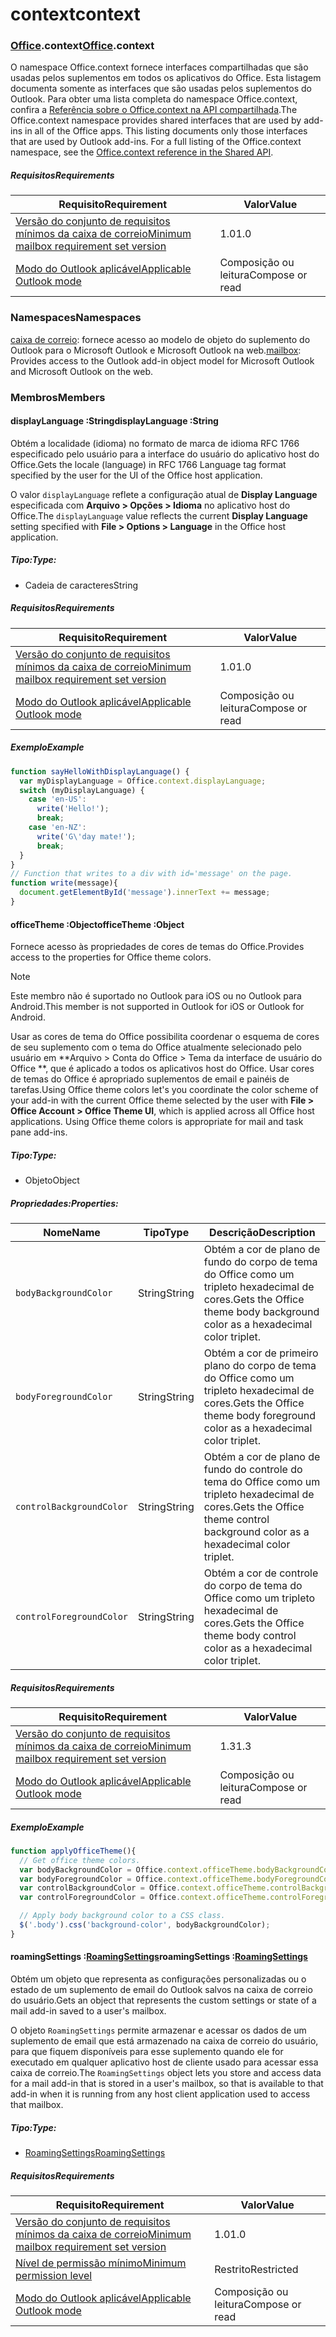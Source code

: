 
# <a name="context"></a><span data-ttu-id="428c2-101">context</span><span class="sxs-lookup"><span data-stu-id="428c2-101">context</span></span>

### <a name="officeofficemdcontext"></a><span data-ttu-id="428c2-102">[Office](Office.md).context</span><span class="sxs-lookup"><span data-stu-id="428c2-102">[Office](Office.md).context</span></span>

<span data-ttu-id="428c2-p101">O namespace Office.context fornece interfaces compartilhadas que são usadas pelos suplementos em todos os aplicativos do Office. Esta listagem documenta somente as interfaces que são usadas pelos suplementos do Outlook. Para obter uma lista completa do namespace Office.context, confira a [Referência sobre o Office.context na API compartilhada](/javascript/api/office/office.context).</span><span class="sxs-lookup"><span data-stu-id="428c2-p101">The Office.context namespace provides shared interfaces that are used by add-ins in all of the Office apps. This listing documents only those interfaces that are used by Outlook add-ins. For a full listing of the Office.context namespace, see the [Office.context reference in the Shared API](/javascript/api/office/office.context).</span></span>

##### <a name="requirements"></a><span data-ttu-id="428c2-105">Requisitos</span><span class="sxs-lookup"><span data-stu-id="428c2-105">Requirements</span></span>

|<span data-ttu-id="428c2-106">Requisito</span><span class="sxs-lookup"><span data-stu-id="428c2-106">Requirement</span></span>| <span data-ttu-id="428c2-107">Valor</span><span class="sxs-lookup"><span data-stu-id="428c2-107">Value</span></span>|
|---|---|
|[<span data-ttu-id="428c2-108">Versão do conjunto de requisitos mínimos da caixa de correio</span><span class="sxs-lookup"><span data-stu-id="428c2-108">Minimum mailbox requirement set version</span></span>](/javascript/office/requirement-sets/outlook-api-requirement-sets)| <span data-ttu-id="428c2-109">1.0</span><span class="sxs-lookup"><span data-stu-id="428c2-109">1.0</span></span>|
|[<span data-ttu-id="428c2-110">Modo do Outlook aplicável</span><span class="sxs-lookup"><span data-stu-id="428c2-110">Applicable Outlook mode</span></span>](https://docs.microsoft.com/outlook/add-ins/#extension-points)| <span data-ttu-id="428c2-111">Composição ou leitura</span><span class="sxs-lookup"><span data-stu-id="428c2-111">Compose or read</span></span>|

### <a name="namespaces"></a><span data-ttu-id="428c2-112">Namespaces</span><span class="sxs-lookup"><span data-stu-id="428c2-112">Namespaces</span></span>

<span data-ttu-id="428c2-113">[caixa de correio](office.context.mailbox.md): fornece acesso ao modelo de objeto do suplemento do Outlook para o Microsoft Outlook e Microsoft Outlook na web.</span><span class="sxs-lookup"><span data-stu-id="428c2-113">[mailbox](office.context.mailbox.md): Provides access to the Outlook add-in object model for Microsoft Outlook and Microsoft Outlook on the web.</span></span>

### <a name="members"></a><span data-ttu-id="428c2-114">Membros</span><span class="sxs-lookup"><span data-stu-id="428c2-114">Members</span></span>

####  <a name="displaylanguage-string"></a><span data-ttu-id="428c2-115">displayLanguage :String</span><span class="sxs-lookup"><span data-stu-id="428c2-115">displayLanguage :String</span></span>

<span data-ttu-id="428c2-116">Obtém a localidade (idioma) no formato de marca de idioma RFC 1766 especificado pelo usuário para a interface do usuário do aplicativo host do Office.</span><span class="sxs-lookup"><span data-stu-id="428c2-116">Gets the locale (language) in RFC 1766 Language tag format specified by the user for the UI of the Office host application.</span></span>

<span data-ttu-id="428c2-117">O valor `displayLanguage` reflete a configuração atual de **Display Language** especificada com **Arquivo > Opções > Idioma** no aplicativo host do Office.</span><span class="sxs-lookup"><span data-stu-id="428c2-117">The `displayLanguage` value reflects the current **Display Language** setting specified with **File > Options > Language** in the Office host application.</span></span>

##### <a name="type"></a><span data-ttu-id="428c2-118">Tipo:</span><span class="sxs-lookup"><span data-stu-id="428c2-118">Type:</span></span>

*   <span data-ttu-id="428c2-119">Cadeia de caracteres</span><span class="sxs-lookup"><span data-stu-id="428c2-119">String</span></span>

##### <a name="requirements"></a><span data-ttu-id="428c2-120">Requisitos</span><span class="sxs-lookup"><span data-stu-id="428c2-120">Requirements</span></span>

|<span data-ttu-id="428c2-121">Requisito</span><span class="sxs-lookup"><span data-stu-id="428c2-121">Requirement</span></span>| <span data-ttu-id="428c2-122">Valor</span><span class="sxs-lookup"><span data-stu-id="428c2-122">Value</span></span>|
|---|---|
|[<span data-ttu-id="428c2-123">Versão do conjunto de requisitos mínimos da caixa de correio</span><span class="sxs-lookup"><span data-stu-id="428c2-123">Minimum mailbox requirement set version</span></span>](/javascript/office/requirement-sets/outlook-api-requirement-sets)| <span data-ttu-id="428c2-124">1.0</span><span class="sxs-lookup"><span data-stu-id="428c2-124">1.0</span></span>|
|[<span data-ttu-id="428c2-125">Modo do Outlook aplicável</span><span class="sxs-lookup"><span data-stu-id="428c2-125">Applicable Outlook mode</span></span>](https://docs.microsoft.com/outlook/add-ins/#extension-points)| <span data-ttu-id="428c2-126">Composição ou leitura</span><span class="sxs-lookup"><span data-stu-id="428c2-126">Compose or read</span></span>|

##### <a name="example"></a><span data-ttu-id="428c2-127">Exemplo</span><span class="sxs-lookup"><span data-stu-id="428c2-127">Example</span></span>

```js
function sayHelloWithDisplayLanguage() {
  var myDisplayLanguage = Office.context.displayLanguage;
  switch (myDisplayLanguage) {
    case 'en-US':
      write('Hello!');
      break;
    case 'en-NZ':
      write('G\'day mate!');
      break;
  }
}
// Function that writes to a div with id='message' on the page.
function write(message){
  document.getElementById('message').innerText += message;
}
```

####  <a name="officetheme-object"></a><span data-ttu-id="428c2-128">officeTheme :Object</span><span class="sxs-lookup"><span data-stu-id="428c2-128">officeTheme :Object</span></span>

<span data-ttu-id="428c2-129">Fornece acesso às propriedades de cores de temas do Office.</span><span class="sxs-lookup"><span data-stu-id="428c2-129">Provides access to the properties for Office theme colors.</span></span>

> [!NOTE]
> <span data-ttu-id="428c2-130">Este membro não é suportado no Outlook para iOS ou no Outlook para Android.</span><span class="sxs-lookup"><span data-stu-id="428c2-130">This member is not supported in Outlook for iOS or Outlook for Android.</span></span>

<span data-ttu-id="428c2-p102">Usar as cores de tema do Office possibilita coordenar o esquema de cores de seu suplemento com o tema do Office atualmente selecionado pelo usuário em \*\*Arquivo > Conta do Office > Tema da interface de usuário do Office \*\*, que é aplicado a todos os aplicativos host do Office. Usar cores de temas do Office é apropriado suplementos de email e painéis de tarefas.</span><span class="sxs-lookup"><span data-stu-id="428c2-p102">Using Office theme colors let's you coordinate the color scheme of your add-in with the current Office theme selected by the user with **File > Office Account > Office Theme UI**, which is applied across all Office host applications. Using Office theme colors is appropriate for mail and task pane add-ins.</span></span>

##### <a name="type"></a><span data-ttu-id="428c2-133">Tipo:</span><span class="sxs-lookup"><span data-stu-id="428c2-133">Type:</span></span>

*   <span data-ttu-id="428c2-134">Objeto</span><span class="sxs-lookup"><span data-stu-id="428c2-134">Object</span></span>

##### <a name="properties"></a><span data-ttu-id="428c2-135">Propriedades:</span><span class="sxs-lookup"><span data-stu-id="428c2-135">Properties:</span></span>

|<span data-ttu-id="428c2-136">Nome</span><span class="sxs-lookup"><span data-stu-id="428c2-136">Name</span></span>| <span data-ttu-id="428c2-137">Tipo</span><span class="sxs-lookup"><span data-stu-id="428c2-137">Type</span></span>| <span data-ttu-id="428c2-138">Descrição</span><span class="sxs-lookup"><span data-stu-id="428c2-138">Description</span></span>|
|---|---|---|
|`bodyBackgroundColor`| <span data-ttu-id="428c2-139">String</span><span class="sxs-lookup"><span data-stu-id="428c2-139">String</span></span>|<span data-ttu-id="428c2-140">Obtém a cor de plano de fundo do corpo de tema do Office como um tripleto hexadecimal de cores.</span><span class="sxs-lookup"><span data-stu-id="428c2-140">Gets the Office theme body background color as a hexadecimal color triplet.</span></span>|
|`bodyForegroundColor`| <span data-ttu-id="428c2-141">String</span><span class="sxs-lookup"><span data-stu-id="428c2-141">String</span></span>|<span data-ttu-id="428c2-142">Obtém a cor de primeiro plano do corpo de tema do Office como um tripleto hexadecimal de cores.</span><span class="sxs-lookup"><span data-stu-id="428c2-142">Gets the Office theme body foreground color as a hexadecimal color triplet.</span></span>|
|`controlBackgroundColor`| <span data-ttu-id="428c2-143">String</span><span class="sxs-lookup"><span data-stu-id="428c2-143">String</span></span>|<span data-ttu-id="428c2-144">Obtém a cor de plano de fundo do controle do tema do Office como um tripleto hexadecimal de cores.</span><span class="sxs-lookup"><span data-stu-id="428c2-144">Gets the Office theme control background color as a hexadecimal color triplet.</span></span>|
|`controlForegroundColor`| <span data-ttu-id="428c2-145">String</span><span class="sxs-lookup"><span data-stu-id="428c2-145">String</span></span>|<span data-ttu-id="428c2-146">Obtém a cor de controle do corpo de tema do Office como um tripleto hexadecimal de cores.</span><span class="sxs-lookup"><span data-stu-id="428c2-146">Gets the Office theme body control color as a hexadecimal color triplet.</span></span>|

##### <a name="requirements"></a><span data-ttu-id="428c2-147">Requisitos</span><span class="sxs-lookup"><span data-stu-id="428c2-147">Requirements</span></span>

|<span data-ttu-id="428c2-148">Requisito</span><span class="sxs-lookup"><span data-stu-id="428c2-148">Requirement</span></span>| <span data-ttu-id="428c2-149">Valor</span><span class="sxs-lookup"><span data-stu-id="428c2-149">Value</span></span>|
|---|---|
|[<span data-ttu-id="428c2-150">Versão do conjunto de requisitos mínimos da caixa de correio</span><span class="sxs-lookup"><span data-stu-id="428c2-150">Minimum mailbox requirement set version</span></span>](/javascript/office/requirement-sets/outlook-api-requirement-sets)| <span data-ttu-id="428c2-151">1.3</span><span class="sxs-lookup"><span data-stu-id="428c2-151">1.3</span></span>|
|[<span data-ttu-id="428c2-152">Modo do Outlook aplicável</span><span class="sxs-lookup"><span data-stu-id="428c2-152">Applicable Outlook mode</span></span>](https://docs.microsoft.com/outlook/add-ins/#extension-points)| <span data-ttu-id="428c2-153">Composição ou leitura</span><span class="sxs-lookup"><span data-stu-id="428c2-153">Compose or read</span></span>|

##### <a name="example"></a><span data-ttu-id="428c2-154">Exemplo</span><span class="sxs-lookup"><span data-stu-id="428c2-154">Example</span></span>

```js
function applyOfficeTheme(){
  // Get office theme colors.
  var bodyBackgroundColor = Office.context.officeTheme.bodyBackgroundColor;
  var bodyForegroundColor = Office.context.officeTheme.bodyForegroundColor;
  var controlBackgroundColor = Office.context.officeTheme.controlBackgroundColor
  var controlForegroundColor = Office.context.officeTheme.controlForegroundColor;

  // Apply body background color to a CSS class.
  $('.body').css('background-color', bodyBackgroundColor);
}
```

####  <a name="roamingsettings-roamingsettingsjavascriptapioutlook14officeroamingsettings"></a><span data-ttu-id="428c2-155">roamingSettings :[RoamingSettings](/javascript/api/outlook_1_4/office.RoamingSettings)</span><span class="sxs-lookup"><span data-stu-id="428c2-155">roamingSettings :[RoamingSettings](/javascript/api/outlook_1_4/office.RoamingSettings)</span></span>

<span data-ttu-id="428c2-156">Obtém um objeto que representa as configurações personalizadas ou o estado de um suplemento de email do Outlook salvos na caixa de correio do usuário.</span><span class="sxs-lookup"><span data-stu-id="428c2-156">Gets an object that represents the custom settings or state of a mail add-in saved to a user's mailbox.</span></span>

<span data-ttu-id="428c2-157">O objeto `RoamingSettings` permite armazenar e acessar os dados de um suplemento de email que está armazenado na caixa de correio do usuário, para que fiquem disponíveis para esse suplemento quando ele for executado em qualquer aplicativo host de cliente usado para acessar essa caixa de correio.</span><span class="sxs-lookup"><span data-stu-id="428c2-157">The `RoamingSettings` object lets you store and access data for a mail add-in that is stored in a user's mailbox, so that is available to that add-in when it is running from any host client application used to access that mailbox.</span></span>

##### <a name="type"></a><span data-ttu-id="428c2-158">Tipo:</span><span class="sxs-lookup"><span data-stu-id="428c2-158">Type:</span></span>

*   [<span data-ttu-id="428c2-159">RoamingSettings</span><span class="sxs-lookup"><span data-stu-id="428c2-159">RoamingSettings</span></span>](/javascript/api/outlook_1_4/office.RoamingSettings)

##### <a name="requirements"></a><span data-ttu-id="428c2-160">Requisitos</span><span class="sxs-lookup"><span data-stu-id="428c2-160">Requirements</span></span>

|<span data-ttu-id="428c2-161">Requisito</span><span class="sxs-lookup"><span data-stu-id="428c2-161">Requirement</span></span>| <span data-ttu-id="428c2-162">Valor</span><span class="sxs-lookup"><span data-stu-id="428c2-162">Value</span></span>|
|---|---|
|[<span data-ttu-id="428c2-163">Versão do conjunto de requisitos mínimos da caixa de correio</span><span class="sxs-lookup"><span data-stu-id="428c2-163">Minimum mailbox requirement set version</span></span>](/javascript/office/requirement-sets/outlook-api-requirement-sets)| <span data-ttu-id="428c2-164">1.0</span><span class="sxs-lookup"><span data-stu-id="428c2-164">1.0</span></span>|
|[<span data-ttu-id="428c2-165">Nível de permissão mínimo</span><span class="sxs-lookup"><span data-stu-id="428c2-165">Minimum permission level</span></span>](https://docs.microsoft.com/outlook/add-ins/understanding-outlook-add-in-permissions)| <span data-ttu-id="428c2-166">Restrito</span><span class="sxs-lookup"><span data-stu-id="428c2-166">Restricted</span></span>|
|[<span data-ttu-id="428c2-167">Modo do Outlook aplicável</span><span class="sxs-lookup"><span data-stu-id="428c2-167">Applicable Outlook mode</span></span>](https://docs.microsoft.com/outlook/add-ins/#extension-points)| <span data-ttu-id="428c2-168">Composição ou leitura</span><span class="sxs-lookup"><span data-stu-id="428c2-168">Compose or read</span></span>|